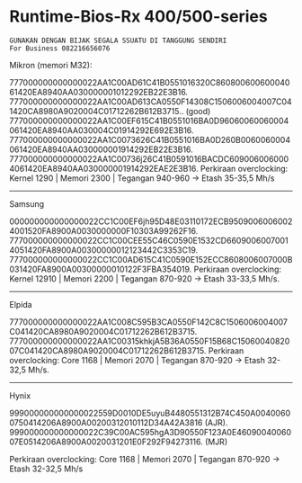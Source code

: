 # Runtime-Bios-Rx 400/500-series


    GUNAKAN DENGAN BIJAK SEGALA SSUATU DI TANGGUNG SENDIRI
    For Business 082216656076
             

            
                

             
Mikron (memori M32):

777000000000000022AA1C00AD61C41B0551016320C86080060060004061420EA8940AA030000001012292EB22E3B16.
777000000000000022AA1C00AD613CA0550F14308C1506006004007C041420CA8980A9020004C01712262B612B3715.. (good)
777000000000000022AA1C00EF615C41B0551016BA0D96060060060004061420EA8940AA030004C01914292E692E3B16.
777000000000000022AA1C0073626C41B0551016BA0D260B0060060004061420EA8940AA030000001914292EB22E3B16.
777000000000000022AA1C00736j26C41B0591016BACDC6090060060004061420EA8940AA030000001914292EAE2E3B16.
Perkiraan overclocking: Kernel 1290 | Memori 2300 | Tegangan 940-960 -> Etash 35-35,5 Mh/s

--------

Samsung

000000000000000022CC1C00EF6jh95D48E03110172ECB95090060060024001520FA8900A0030000000F10303A99262F16.
777000000000000022CC1C00CEE55C46C0590E1532CD66090060070014051420FA8900A00300000012123442C3353C19.
777000000000000022CC1C00AD615C41C0590E152ECC8608006007000B031420FA8900A00300000010122F3FBA354019.
Perkiraan overclocking: Kernel 12910 | Memori 2200 | Tegangan 870-920 -> Etash 33-33,5 Mh/s.

--------

Elpida

777000000000000022AA1C008C595B3CA0550F142C8C1506006004007C041420CA8980A9020004C01712262B612B3715.
777000000000000022AA1C00315khkjA5B36A0550F15B68C1506004082007C041420CA8980A9020004C01712262B612B3715.
Perkiraan overclocking: Core 1168 | Memori 2070 | Tegangan 870-920 -> Etash 32-32,5 Mh/s.

--------

Hynix

999000000000000022559D0010DE5uyuB4480551312B74C450A00400600750414206A8900A00200312010112D34A42A3816 (AJR).
999000000000000022C39C00AC595hgA3D90550F123A0E4609004006007E0514206A8900A0020031201E0F292F94273116. (MJR)

Perkiraan overclocking: Core 1168 | Memori 2070 | Tegangan 870-920 -> Etash 32-32,5 Mh/s
